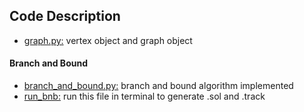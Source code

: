 ## Code Description 

* [graph.py:](https://github.com/sliao7/CSE6140-Final-Project-Minimum-Vertex-Cover/blob/main/Python/graph.py) vertex object and graph object

#### Branch and Bound
* [branch_and_bound.py:](https://github.com/sliao7/CSE6140-Final-Project-Minimum-Vertex-Cover/blob/main/Python/branch_and_bound.py) branch and bound algorithm implemented
* [run_bnb:](https://github.com/sliao7/CSE6140-Final-Project-Minimum-Vertex-Cover/blob/main/Python/run_bnb.py) run this file in terminal to generate .sol and .track
